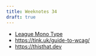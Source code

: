 ```yaml
---
title: Weeknotes 34
draft: true
---
```

- [League Mono Type](https://www.theleagueofmoveabletype.com/league-mono?mc_cid=aab2f75269&mc_eid=4b9eda4303)
- https://tink.uk/guide-to-wcag/
- https://thisthat.dev 